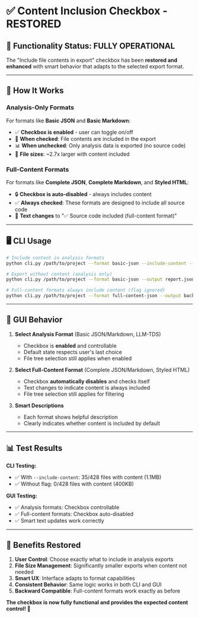 # ✅ Content Inclusion Checkbox - RESTORED

## 🎯 Functionality Status: FULLY OPERATIONAL

The "Include file contents in export" checkbox has been **restored and enhanced** with smart behavior that adapts to the selected export format.

---

## 🔧 How It Works

### Analysis-Only Formats
For formats like **Basic JSON** and **Basic Markdown**:
- ✅ **Checkbox is enabled** - user can toggle on/off
- 📄 **When checked**: File contents are included in the export
- 📊 **When unchecked**: Only analysis data is exported (no source code)
- 💾 **File sizes**: ~2.7x larger with content included

### Full-Content Formats  
For formats like **Complete JSON**, **Complete Markdown**, and **Styled HTML**:
- 🔒 **Checkbox is auto-disabled** - always includes content
- ✅ **Always checked**: These formats are designed to include all source code
- 🔄 **Text changes** to "✅ Source code included (full-content format)"

---

## 🖥️ CLI Usage

```bash
# Include content in analysis formats
python cli.py /path/to/project --format basic-json --include-content --output report.json

# Export without content (analysis only)
python cli.py /path/to/project --format basic-json --output report.json

# Full-content formats always include content (flag ignored)
python cli.py /path/to/project --format full-content-json --output backup.json
```

---

## 🎨 GUI Behavior

1. **Select Analysis Format** (Basic JSON/Markdown, LLM-TDS)
   - Checkbox is **enabled** and controllable
   - Default state respects user's last choice
   - File tree selection still applies when enabled

2. **Select Full-Content Format** (Complete JSON/Markdown, Styled HTML)
   - Checkbox **automatically disables** and checks itself
   - Text changes to indicate content is always included
   - File tree selection still applies for filtering

3. **Smart Descriptions**
   - Each format shows helpful description
   - Clearly indicates whether content is included by default

---

## 📊 Test Results

**CLI Testing:**
- ✅ With `--include-content`: 35/428 files with content (1.1MB)
- ✅ Without flag: 0/428 files with content (400KB)

**GUI Testing:**
- ✅ Analysis formats: Checkbox controllable
- ✅ Full-content formats: Checkbox auto-disabled
- ✅ Smart text updates work correctly

---

## 🚀 Benefits Restored

1. **User Control**: Choose exactly what to include in analysis exports
2. **File Size Management**: Significantly smaller exports when content not needed
3. **Smart UX**: Interface adapts to format capabilities
4. **Consistent Behavior**: Same logic works in both CLI and GUI
5. **Backward Compatible**: Full-content formats work exactly as before

**The checkbox is now fully functional and provides the expected content control! 🎉**